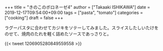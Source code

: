 +++
title = "きのこのボロネーゼ4"
author = ["Takaaki ISHIKAWA"]
date = 2019-12-17T09:54:00+09:00
tags = ["pasta", "tomato"]
categories = ["cooking"]
draft = false
+++

ラグーパスタに合わせてカジキをソテーしてみました。スライスしたしいたけをのせて、焼肉のたれを軽く詰めたソースであっさりと。

{{< tweet 1206905280849559558 >}}
